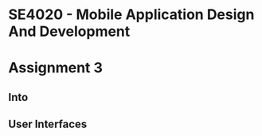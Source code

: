 # SE4020 - Mobile Application Design And Development  
# Assignment 3  

## Into  


## User Interfaces  


